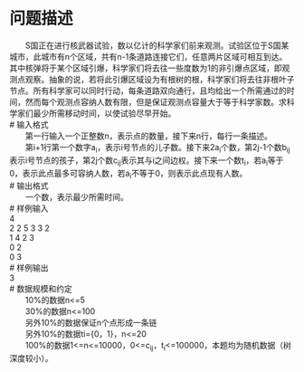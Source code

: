 <div id="pcont1" style="margin-top:20px; display:block;">

# 问题描述

<div class="pdcont">　　S国正在进行核武器试验，数以亿计的科学家们前来观测。试验区位于S国某城市，此城市有n个区域，共有n-1条道路连接它们，任意两片区域可相互到达。其中核弹将于某个区域引爆，科学家们将去往一些度数为1的非引爆点区域，即观测点观察。抽象的说，若将此引爆区域设为有根树的根，科学家们将去往非根叶子节点。所有科学家可以同时行动，每条道路双向通行，且均给出一个所需通过的时间，然而每个观测点容纳人数有限，但是保证观测点容量大于等于科学家数。求科学家们最少所需移动时间，以使试验尽早开始。</div>
# 输入格式

<div class="pdcont">　　第一行输入一个正整数n，表示点的数量，接下来n行，每行一条描述。<br/>
　　第i+1行第一个数字a<sub>i</sub>，表示i号节点的儿子数。接下来2a<sub>i</sub>个数，第2j-1个数b<sub>ij</sub>表示i号节点的孩子，第2j个数c<sub>ij</sub>表示其与i之间边权。接下来一个数t<sub>i</sub>，若a<sub>i</sub>等于0，表示此点最多可容纳人数，若a<sub>i</sub>不等于0，则表示此点现有人数。</div>
# 输出格式

<div class="pdcont">　　一个数，表示最少所需时间。</div>
# 样例输入

<div class="pddata">4<br/>
2 2 5 3 3 2<br/>
1 4 2 3<br/>
0 2<br/>
0 3</div>
# 样例输出

<div class="pddata">3</div>
# 数据规模和约定

<div class="pdcont">　　10%的数据n&lt;=5<br/>
　　30%的数据n&lt;=100<br/>
　　另外10%的数据保证n个点形成一条链<br/>
　　另外10%的数据ti={0，1}，n&lt;=20<br/>
　　100%的数据1&lt;=n&lt;=10000，0&lt;=c<sub>ij</sub>，t<sub>i</sub>&lt;=100000，本题均为随机数据（树深度较小）。</div>

</div>
